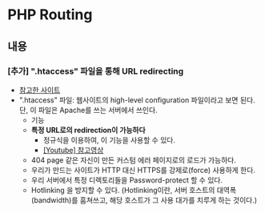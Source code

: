 # PHP Routing

## 내용



### [추가] ".htaccess" 파일을 통해 URL redirecting
- [참고한 사이트](https://ithemes.com/what-is-the-htaccess-file/)
- ".htaccess" 파일: 웹사이트의 high-level configuration 파일이라고 보면 된다. <br>
단, 이 파일은 Apache를 쓰는 서버에서 쓰인다.
    - 기능
    - **특정 URL로의 redirection이 가능하다**
        - 정규식을 이용하여, 이 기능을 사용할 수 있다.
        - [[Youtube] 참고영상](https://www.youtube.com/watch?v=lRmlDeB7Ovs)
    - 404 page 같은 자신이 만든 커스텀 에러 페이지로의 로드가 가능하다.
    - 우리가 만드는 사이트가 HTTP 대신 HTTPS를 강제로(force) 사용하게 한다.
    - 우리 서버에서 특정 디렉토리들을 Password-protect 할 수 있다. 
    - Hotlinking 을 방지할 수 있다. (Hotlinking이란, 서버 호스트의 대역폭(bandwidth)를 훔쳐쓰고, 해당 호스트가 그 사용 대가를 치루게 하는 것이다.)
